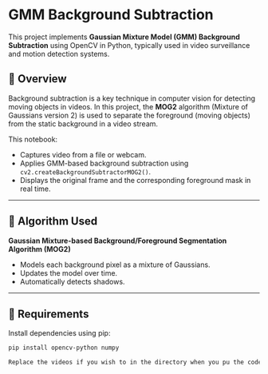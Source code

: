 # GMM Background Subtraction

This project implements **Gaussian Mixture Model (GMM) Background Subtraction** using OpenCV in Python, typically used in video surveillance and motion detection systems.

## 📌 Overview

Background subtraction is a key technique in computer vision for detecting moving objects in videos. In this project, the **MOG2** algorithm (Mixture of Gaussians version 2) is used to separate the foreground (moving objects) from the static background in a video stream.

This notebook:
- Captures video from a file or webcam.
- Applies GMM-based background subtraction using `cv2.createBackgroundSubtractorMOG2()`.
- Displays the original frame and the corresponding foreground mask in real time.

---

## 🧠 Algorithm Used

**Gaussian Mixture-based Background/Foreground Segmentation Algorithm (MOG2)**  
- Models each background pixel as a mixture of Gaussians.
- Updates the model over time.
- Automatically detects shadows.

---

## 🔧 Requirements

Install dependencies using pip:

```bash
pip install opencv-python numpy

Replace the videos if you wish to in the directory when you pu the code


